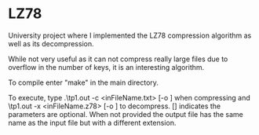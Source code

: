 # LZ78
University project where I implemented the LZ78 compression algorithm as well as its decompression.

While not very useful as it can not compress really large files due to overflow in the number of keys, it is an interesting algorithm.

To compile enter "make" in the main directory.

To execute, type .\tp1.out -c <inFileName.txt> [-o <outputFileName>] when compressing and \tp1.out -x <inFileName.z78> [-o <outputFileName>] to decompress. [] indicates the parameters are optional. When not provided the output file has the same name as the input file but with a different extension.
